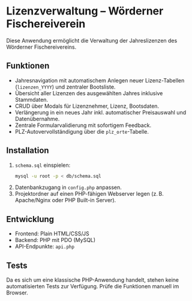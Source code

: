 # Lizenzverwaltung – Wörderner Fischereiverein

Diese Anwendung ermöglicht die Verwaltung der Jahreslizenzen des Wörderner Fischereivereins.

## Funktionen

- Jahresnavigation mit automatischem Anlegen neuer Lizenz-Tabellen (`lizenzen_YYYY`) und zentraler Bootsliste.
- Übersicht aller Lizenzen des ausgewählten Jahres inklusive Stammdaten.
- CRUD über Modals für Lizenznehmer, Lizenz, Bootsdaten.
- Verlängerung in ein neues Jahr inkl. automatischer Preisauswahl und Datenübernahme.
- Zentrale Formularvalidierung mit sofortigem Feedback.
- PLZ-Autovervollständigung über die `plz_orte`-Tabelle.

## Installation

1. `schema.sql` einspielen:
   ```bash
   mysql -u root -p < db/schema.sql
   ```
2. Datenbankzugang in `config.php` anpassen.
3. Projektordner auf einen PHP-fähigen Webserver legen (z. B. Apache/Nginx oder PHP Built-in Server).

## Entwicklung

- Frontend: Plain HTML/CSS/JS
- Backend: PHP mit PDO (MySQL)
- API-Endpunkte: `api.php`

## Tests

Da es sich um eine klassische PHP-Anwendung handelt, stehen keine automatisierten Tests zur Verfügung. Prüfe die Funktionen manuell im Browser.
